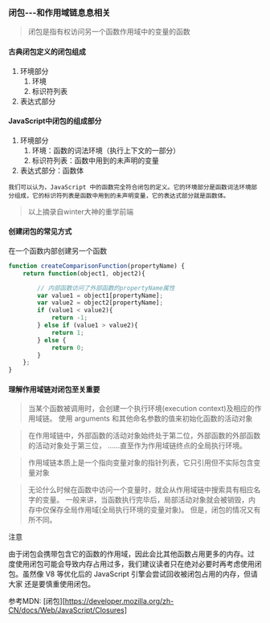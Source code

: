 ### 闭包---和作用域链息息相关
> 闭包是指有权访问另一个函数作用域中的变量的函数

#### 古典闭包定义的闭包组成

1. 环境部分
    1. 环境
    2. 标识符列表
2. 表达式部分

#### JavaScript中闭包的组成部分

1. 环境部分
    1. 环境：函数的词法环境（执行上下文的一部分）
    2. 标识符列表：函数中用到的未声明的变量
2. 表达式部分：函数体

`我们可以认为，JavaScript 中的函数完全符合闭包的定义。它的环境部分是函数词法环境部分组成，它的标识符列表是函数中用到的未声明变量，它的表达式部分就是函数体。`

> 以上摘录自winter大神的重学前端

#### 创建闭包的常见方式

在一个函数内部创建另一个函数
```javascript
function createComparisonFunction(propertyName) {
    return function(object1, object2){

        // 内部函数访问了外部函数的propertyName属性
        var value1 = object1[propertyName];
        var value2 = object2[propertyName];
        if (value1 < value2){
            return -1;
        } else if (value1 > value2){
            return 1;
        } else {
            return 0;
        }
    };
}
```

#### 理解作用域链对闭包至关重要
> 当某个函数被调用时，会创建一个执行环境(execution context)及相应的作用域链。
使用 arguments 和其他命名参数的值来初始化函数的活动对象

>在作用域链中，外部函数的活动对象始终处于第二位，外部函数的外部函数的活动对象处于第三位，
......直至作为作用域链终点的全局执行环境。

> 作用域链本质上是一个指向变量对象的指针列表，它只引用但不实际包含变量对象

> 无论什么时候在函数中访问一个变量时，就会从作用域链中搜索具有相应名字的变量。
一般来讲，当函数执行完毕后，局部活动对象就会被销毁，内存中仅保存全局作用域(全局执行环境的变量对象)。
但是，闭包的情况又有所不同。


注意

由于闭包会携带包含它的函数的作用域，因此会比其他函数占用更多的内存。过 度使用闭包可能会导致内存占用过多，我们建议读者只在绝对必要时再考虑使用闭 包。虽然像 V8 等优化后的 JavaScript 引擎会尝试回收被闭包占用的内存，但请大家 还是要慎重使用闭包。

参考MDN: [闭包][https://developer.mozilla.org/zh-CN/docs/Web/JavaScript/Closures]
